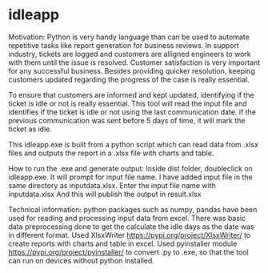 # idleapp

Motivation:
Python is very handy language than can be used to automate repetitive tasks like report generation for business reviews. In support industry, tickets are logged and customers are alligned engineers to work with them until the issue is resolved. Customer satisfaction is very important for any successful business. Besides providing quicker resolution, keeping customers updated regarding the progress of the case is really essential.

To ensure that customers are informed and kept updated, identifying if the ticket is idle or not is really essential. This tool will read the input file and identifies if the ticket is idle or not using the last communication date. if the previous communication was sent before 5 days of time, it will mark the ticket as idle.

This idleapp.exe is built from a python script which can read data from .xlsx files and outputs the report in a .xlsx file with charts and table.

How to run the .exe and generate output:
Inside dist folder, doubleclick on idleapp.exe. It will prompt for input file name.
I have added input file in the same directory as inputdata.xlsx. Enter the input file name with inputdata.xlsx
And this will publish the output in result.xlsx

Technical information:
python packages such as numpy, pandas have been used for reading and processing input data from excel.
There was basic data preprocessing done to get the calculate the idle days as the date was in different format.
Used XlsxWriter https://pypi.org/project/XlsxWriter/ to create reports with charts and table in excel.
Used pyinstaller module https://pypi.org/project/pyinstaller/ to convert .py to .exe, so that the tool can run on devices without python installed.
